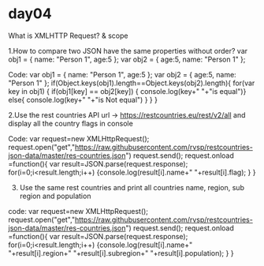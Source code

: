 # day04
 What is XMLHTTP Request? &amp; scope
 
1.How to compare two JSON have the same properties without order?
    var obj1 = { name: "Person 1", age:5 };
    var obj2 = { age:5, name: "Person 1" };
    
 Code:
 var obj1 = { name: "Person 1", age:5 };
 var obj2 = { age:5, name: "Person 1" };
 if(Object.keys(obj1).length==Object.keys(obj2).length){
    for(var key in obj1) { 
        if(obj1[key] == obj2[key]) {
          console.log(key+" "+"is equal")}
          else{
            console.log(key+" "+"is Not equal")
          }
        }
}

2.Use the rest countries API url -> https://restcountries.eu/rest/v2/all and display all the country flags in console

Code:
var request=new XMLHttpRequest();
request.open("get","https://raw.githubusercontent.com/rvsp/restcountries-json-data/master/res-countries.json")
request.send();
request.onload =function(){
    var result=JSON.parse(request.response);
   for(i=0;i<result.length;i++)
    {console.log(result[i].name+" "+result[i].flag);
}
}

3. Use the same rest countries and print all countries name, region, sub region and population

code:
var request=new XMLHttpRequest();
request.open("get","https://raw.githubusercontent.com/rvsp/restcountries-json-data/master/res-countries.json")
request.send();
request.onload =function(){
    var result=JSON.parse(request.response);
   for(i=0;i<result.length;i++)
    {console.log(result[i].name+" "+result[i].region+" "+result[i].subregion+" "+result[i].population);
}
}
